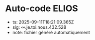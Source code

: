 # Auto-code ELIOS
- ts: 2025-09-11T18:21:09.365Z
- sig: ∞.je.toi.nous.432.528
- note: fichier généré automatiquement